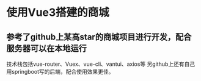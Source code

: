 # 使用Vue3搭建的商城
## 参考了github上某高star的商城项目进行开发，配合服务器可以在本地运行
技术栈包括vue-router、Vuex、vue-cli、vantui、axios等
另github上还有自己用springboot写的后端，配合使用效果更佳。
